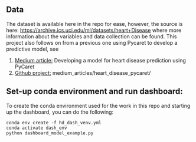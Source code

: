 ## Data
The dataset is available here in the repo for ease, however, the source is here: https://archive.ics.uci.edu/ml/datasets/heart+Disease where more information about the variables and data collection can be found.
This project also follows on from a previous one using Pycaret to develop a predictive model, see
1. [Medium article:](https://towardsdatascience.com/developing-a-model-for-heart-disease-prediction-using-pycaret-9cdf03a66f42) Developing a model for heart disease prediction using PyCaret
2. [Github project:](https://github.com/jason-bentley/medium_articles/tree/master/heart_disease_pycaret) medium_articles/heart_disease_pycaret/

## Set-up conda environment and run dashboard:
To create the conda environment used for the work in this repo and starting up the dashboard, you can do the following:

```
conda env create -f hd_dash_venv.yml
conda activate dash_env
python dashboard_model_example.py
```